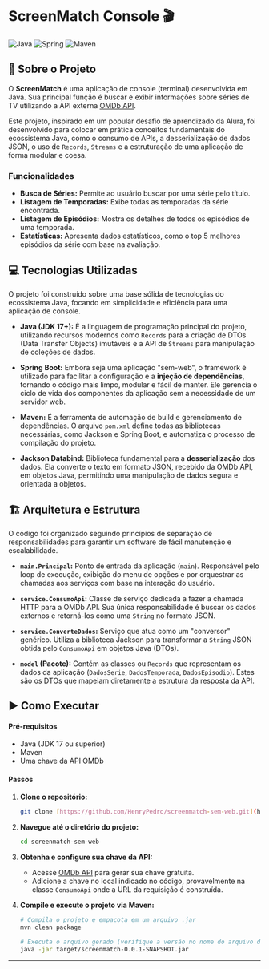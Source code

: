# ScreenMatch Console 🎬

![Java](https://img.shields.io/badge/Java-ED8B00?style=for-the-badge&logo=openjdk&logoColor=white)
![Spring](https://img.shields.io/badge/Spring-6DB33F?style=for-the-badge&logo=spring&logoColor=white)
![Maven](https://img.shields.io/badge/Maven-C71A36?style=for-the-badge&logo=apache-maven&logoColor=white)

## 🚀 Sobre o Projeto

O **ScreenMatch** é uma aplicação de console (terminal) desenvolvida em Java. Sua principal função é buscar e exibir informações sobre séries de TV utilizando a API externa [OMDb API](https.www.omdbapi.com).

Este projeto, inspirado em um popular desafio de aprendizado da Alura, foi desenvolvido para colocar em prática conceitos fundamentais do ecossistema Java, como o consumo de APIs, a desserialização de dados JSON, o uso de `Records`, `Streams` e a estruturação de uma aplicação de forma modular e coesa.

### Funcionalidades
- **Busca de Séries:** Permite ao usuário buscar por uma série pelo título.
- **Listagem de Temporadas:** Exibe todas as temporadas da série encontrada.
- **Listagem de Episódios:** Mostra os detalhes de todos os episódios de uma temporada.
- **Estatísticas:** Apresenta dados estatísticos, como o top 5 melhores episódios da série com base na avaliação.

## 💻 Tecnologias Utilizadas

O projeto foi construído sobre uma base sólida de tecnologias do ecossistema Java, focando em simplicidade e eficiência para uma aplicação de console.

- **Java (JDK 17+):**
  É a linguagem de programação principal do projeto, utilizando recursos modernos como `Records` para a criação de DTOs (Data Transfer Objects) imutáveis e a API de `Streams` para manipulação de coleções de dados.

- **Spring Boot:**
  Embora seja uma aplicação "sem-web", o framework é utilizado para facilitar a configuração e a **injeção de dependências**, tornando o código mais limpo, modular e fácil de manter. Ele gerencia o ciclo de vida dos componentes da aplicação sem a necessidade de um servidor web.

- **Maven:**
  É a ferramenta de automação de build e gerenciamento de dependências. O arquivo `pom.xml` define todas as bibliotecas necessárias, como Jackson e Spring Boot, e automatiza o processo de compilação do projeto.

- **Jackson Databind:**
  Biblioteca fundamental para a **desserialização** dos dados. Ela converte o texto em formato JSON, recebido da OMDb API, em objetos Java, permitindo uma manipulação de dados segura e orientada a objetos.

## 🏗️ Arquitetura e Estrutura

O código foi organizado seguindo princípios de separação de responsabilidades para garantir um software de fácil manutenção e escalabilidade.

- **`main.Principal`:**
  Ponto de entrada da aplicação (`main`). Responsável pelo loop de execução, exibição do menu de opções e por orquestrar as chamadas aos serviços com base na interação do usuário.

- **`service.ConsumoApi`:**
  Classe de serviço dedicada a fazer a chamada HTTP para a OMDb API. Sua única responsabilidade é buscar os dados externos e retorná-los como uma `String` no formato JSON.

- **`service.ConverteDados`:**
  Serviço que atua como um "conversor" genérico. Utiliza a biblioteca Jackson para transformar a `String` JSON obtida pelo `ConsumoApi` em objetos Java (DTOs).

- **`model` (Pacote):**
  Contém as classes ou `Records` que representam os dados da aplicação (`DadosSerie`, `DadosTemporada`, `DadosEpisodio`). Estes são os DTOs que mapeiam diretamente a estrutura da resposta da API.

## ▶️ Como Executar

#### Pré-requisitos
- Java (JDK 17 ou superior)
- Maven
- Uma chave da API OMDb

#### Passos

1. **Clone o repositório:**
   ```bash
   git clone [https://github.com/HenryPedro/screenmatch-sem-web.git](https://github.com/HenryPedro/screenmatch-sem-web.git)
   ```

2. **Navegue até o diretório do projeto:**
   ```bash
   cd screenmatch-sem-web
   ```

3. **Obtenha e configure sua chave da API:**
   - Acesse [OMDb API](http://www.omdbapi.com/apikey.aspx) para gerar sua chave gratuita.
   - Adicione a chave no local indicado no código, provavelmente na classe `ConsumoApi` onde a URL da requisição é construída.

4. **Compile e execute o projeto via Maven:**
   ```bash
   # Compila o projeto e empacota em um arquivo .jar
   mvn clean package

   # Executa o arquivo gerado (verifique a versão no nome do arquivo dentro da pasta /target)
   java -jar target/screenmatch-0.0.1-SNAPSHOT.jar
   ```
---
